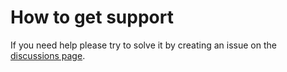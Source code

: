 # How to get support

If you need help please try to solve it by creating an issue on the [discussions page](https://github.com/D3strukt0r/CraftCMS-Svelte-Blueprint/discussions).
